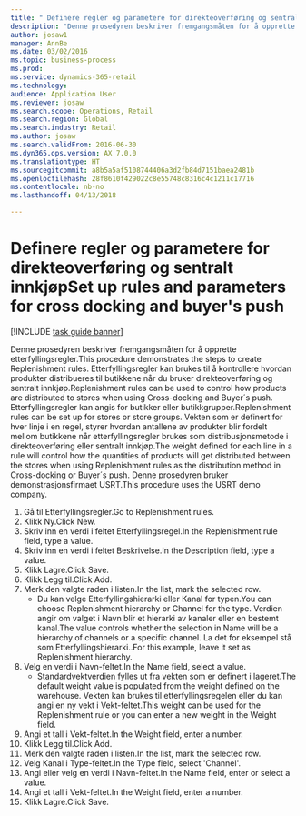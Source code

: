 ```yaml
--- 
title: " Definere regler og parametere for direkteoverføring og sentralt innkjøp"
description: "Denne prosedyren beskriver fremgangsmåten for å opprette etterfyllingsregler."
author: josaw1
manager: AnnBe
ms.date: 03/02/2016
ms.topic: business-process
ms.prod: 
ms.service: dynamics-365-retail
ms.technology: 
audience: Application User
ms.reviewer: josaw
ms.search.scope: Operations, Retail
ms.search.region: Global
ms.search.industry: Retail
ms.author: josaw
ms.search.validFrom: 2016-06-30
ms.dyn365.ops.version: AX 7.0.0
ms.translationtype: HT
ms.sourcegitcommit: a8b5a5af5108744406a3d2fb84d7151baea2481b
ms.openlocfilehash: 28f8610f429022c8e55748c8316c4c1211c17716
ms.contentlocale: nb-no
ms.lasthandoff: 04/13/2018

---
```

# <a name="set-up-rules-and-parameters-for-cross-docking-and-buyers-push"></a><span data-ttu-id="c6d59-103"> Definere regler og parametere for direkteoverføring og sentralt innkjøp</span><span class="sxs-lookup"><span data-stu-id="c6d59-103">Set up rules and parameters for cross docking and buyer's push</span></span>

[!INCLUDE [task guide banner](../includes/task-guide-banner.md)]

<span data-ttu-id="c6d59-104">Denne prosedyren beskriver fremgangsmåten for å opprette etterfyllingsregler.</span><span class="sxs-lookup"><span data-stu-id="c6d59-104">This procedure demonstrates the steps to create Replenishment rules.</span></span> <span data-ttu-id="c6d59-105">Etterfyllingsregler kan brukes til å kontrollere hvordan produkter distribueres til butikkene når du bruker direkteoverføring og sentralt innkjøp.</span><span class="sxs-lookup"><span data-stu-id="c6d59-105">Replenishment rules can be used to control how products are distributed to stores when using Cross-docking and Buyer´s push.</span></span> <span data-ttu-id="c6d59-106">Etterfyllingsregler kan angis for butikker eller butikkgrupper.</span><span class="sxs-lookup"><span data-stu-id="c6d59-106">Replenishment rules can be set up for stores or store groups.</span></span> <span data-ttu-id="c6d59-107">Vekten som er definert for hver linje i en regel, styrer hvordan antallene av produkter blir fordelt mellom butikkene når etterfyllingsregler brukes som distribusjonsmetode i direkteoverføring eller sentralt innkjøp.</span><span class="sxs-lookup"><span data-stu-id="c6d59-107">The weight defined for each line in a rule will control how the quantities of products will get distributed between the stores when using Replenishment rules as the distribution method in Cross-docking or Buyer´s push.</span></span> <span data-ttu-id="c6d59-108">Denne prosedyren bruker demonstrasjonsfirmaet USRT.</span><span class="sxs-lookup"><span data-stu-id="c6d59-108">This procedure uses the USRT demo company.</span></span>

1. <span data-ttu-id="c6d59-109">Gå til Etterfyllingsregler.</span><span class="sxs-lookup"><span data-stu-id="c6d59-109">Go to Replenishment rules.</span></span>
2. <span data-ttu-id="c6d59-110">Klikk Ny.</span><span class="sxs-lookup"><span data-stu-id="c6d59-110">Click New.</span></span>
3. <span data-ttu-id="c6d59-111">Skriv inn en verdi i feltet Etterfyllingsregel.</span><span class="sxs-lookup"><span data-stu-id="c6d59-111">In the Replenishment rule field, type a value.</span></span>
4. <span data-ttu-id="c6d59-112">Skriv inn en verdi i feltet Beskrivelse.</span><span class="sxs-lookup"><span data-stu-id="c6d59-112">In the Description field, type a value.</span></span>
5. <span data-ttu-id="c6d59-113">Klikk Lagre.</span><span class="sxs-lookup"><span data-stu-id="c6d59-113">Click Save.</span></span>
6. <span data-ttu-id="c6d59-114">Klikk Legg til.</span><span class="sxs-lookup"><span data-stu-id="c6d59-114">Click Add.</span></span>
7. <span data-ttu-id="c6d59-115">Merk den valgte raden i listen.</span><span class="sxs-lookup"><span data-stu-id="c6d59-115">In the list, mark the selected row.</span></span>
    * <span data-ttu-id="c6d59-116">Du kan velge Etterfyllingshierarki eller Kanal for typen.</span><span class="sxs-lookup"><span data-stu-id="c6d59-116">You can choose Replenishment hierarchy or Channel for the type.</span></span> <span data-ttu-id="c6d59-117">Verdien angir om valget i Navn blir et hierarki av kanaler eller en bestemt kanal.</span><span class="sxs-lookup"><span data-stu-id="c6d59-117">The value controls whether the selection in Name will be a hierarchy of channels or a specific channel.</span></span>  <span data-ttu-id="c6d59-118">La det for eksempel stå som Etterfyllingshierarki..</span><span class="sxs-lookup"><span data-stu-id="c6d59-118">For this example, leave it set as Replenishment hierarchy.</span></span>  
8. <span data-ttu-id="c6d59-119">Velg en verdi i Navn-feltet.</span><span class="sxs-lookup"><span data-stu-id="c6d59-119">In the Name field, select a value.</span></span>
    * <span data-ttu-id="c6d59-120">Standardvektverdien fylles ut fra vekten som er definert i lageret.</span><span class="sxs-lookup"><span data-stu-id="c6d59-120">The default weight value is populated from the weight defined on the warehouse.</span></span>  <span data-ttu-id="c6d59-121">Vekten kan brukes til etterfyllingsregelen eller du kan angi en ny vekt i Vekt-feltet.</span><span class="sxs-lookup"><span data-stu-id="c6d59-121">This weight can be used for the Replenishment rule or you can enter a new weight in the Weight field.</span></span>  
9. <span data-ttu-id="c6d59-122">Angi et tall i Vekt-feltet.</span><span class="sxs-lookup"><span data-stu-id="c6d59-122">In the Weight field, enter a number.</span></span>
10. <span data-ttu-id="c6d59-123">Klikk Legg til.</span><span class="sxs-lookup"><span data-stu-id="c6d59-123">Click Add.</span></span>
11. <span data-ttu-id="c6d59-124">Merk den valgte raden i listen.</span><span class="sxs-lookup"><span data-stu-id="c6d59-124">In the list, mark the selected row.</span></span>
12. <span data-ttu-id="c6d59-125">Velg Kanal i Type-feltet.</span><span class="sxs-lookup"><span data-stu-id="c6d59-125">In the Type field, select 'Channel'.</span></span>
13. <span data-ttu-id="c6d59-126">Angi eller velg en verdi i Navn-feltet.</span><span class="sxs-lookup"><span data-stu-id="c6d59-126">In the Name field, enter or select a value.</span></span>
14. <span data-ttu-id="c6d59-127">Angi et tall i Vekt-feltet.</span><span class="sxs-lookup"><span data-stu-id="c6d59-127">In the Weight field, enter a number.</span></span>
15. <span data-ttu-id="c6d59-128">Klikk Lagre.</span><span class="sxs-lookup"><span data-stu-id="c6d59-128">Click Save.</span></span>


